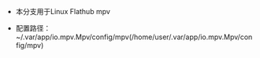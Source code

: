 * 本分支用于Linux Flathub mpv

* 配置路径：~/.var/app/io.mpv.Mpv/config/mpv(/home/user/.var/app/io.mpv.Mpv/config/mpv)
